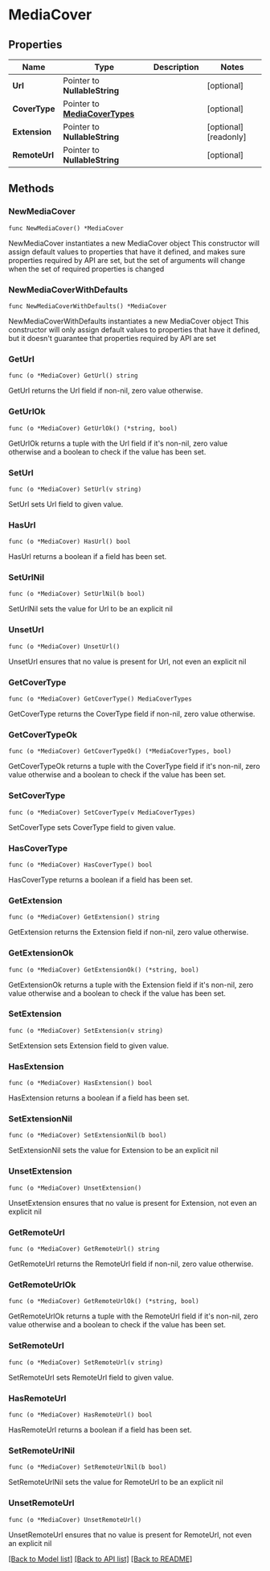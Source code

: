 # MediaCover

## Properties

Name | Type | Description | Notes
------------ | ------------- | ------------- | -------------
**Url** | Pointer to **NullableString** |  | [optional] 
**CoverType** | Pointer to [**MediaCoverTypes**](MediaCoverTypes.md) |  | [optional] 
**Extension** | Pointer to **NullableString** |  | [optional] [readonly] 
**RemoteUrl** | Pointer to **NullableString** |  | [optional] 

## Methods

### NewMediaCover

`func NewMediaCover() *MediaCover`

NewMediaCover instantiates a new MediaCover object
This constructor will assign default values to properties that have it defined,
and makes sure properties required by API are set, but the set of arguments
will change when the set of required properties is changed

### NewMediaCoverWithDefaults

`func NewMediaCoverWithDefaults() *MediaCover`

NewMediaCoverWithDefaults instantiates a new MediaCover object
This constructor will only assign default values to properties that have it defined,
but it doesn't guarantee that properties required by API are set

### GetUrl

`func (o *MediaCover) GetUrl() string`

GetUrl returns the Url field if non-nil, zero value otherwise.

### GetUrlOk

`func (o *MediaCover) GetUrlOk() (*string, bool)`

GetUrlOk returns a tuple with the Url field if it's non-nil, zero value otherwise
and a boolean to check if the value has been set.

### SetUrl

`func (o *MediaCover) SetUrl(v string)`

SetUrl sets Url field to given value.

### HasUrl

`func (o *MediaCover) HasUrl() bool`

HasUrl returns a boolean if a field has been set.

### SetUrlNil

`func (o *MediaCover) SetUrlNil(b bool)`

 SetUrlNil sets the value for Url to be an explicit nil

### UnsetUrl
`func (o *MediaCover) UnsetUrl()`

UnsetUrl ensures that no value is present for Url, not even an explicit nil
### GetCoverType

`func (o *MediaCover) GetCoverType() MediaCoverTypes`

GetCoverType returns the CoverType field if non-nil, zero value otherwise.

### GetCoverTypeOk

`func (o *MediaCover) GetCoverTypeOk() (*MediaCoverTypes, bool)`

GetCoverTypeOk returns a tuple with the CoverType field if it's non-nil, zero value otherwise
and a boolean to check if the value has been set.

### SetCoverType

`func (o *MediaCover) SetCoverType(v MediaCoverTypes)`

SetCoverType sets CoverType field to given value.

### HasCoverType

`func (o *MediaCover) HasCoverType() bool`

HasCoverType returns a boolean if a field has been set.

### GetExtension

`func (o *MediaCover) GetExtension() string`

GetExtension returns the Extension field if non-nil, zero value otherwise.

### GetExtensionOk

`func (o *MediaCover) GetExtensionOk() (*string, bool)`

GetExtensionOk returns a tuple with the Extension field if it's non-nil, zero value otherwise
and a boolean to check if the value has been set.

### SetExtension

`func (o *MediaCover) SetExtension(v string)`

SetExtension sets Extension field to given value.

### HasExtension

`func (o *MediaCover) HasExtension() bool`

HasExtension returns a boolean if a field has been set.

### SetExtensionNil

`func (o *MediaCover) SetExtensionNil(b bool)`

 SetExtensionNil sets the value for Extension to be an explicit nil

### UnsetExtension
`func (o *MediaCover) UnsetExtension()`

UnsetExtension ensures that no value is present for Extension, not even an explicit nil
### GetRemoteUrl

`func (o *MediaCover) GetRemoteUrl() string`

GetRemoteUrl returns the RemoteUrl field if non-nil, zero value otherwise.

### GetRemoteUrlOk

`func (o *MediaCover) GetRemoteUrlOk() (*string, bool)`

GetRemoteUrlOk returns a tuple with the RemoteUrl field if it's non-nil, zero value otherwise
and a boolean to check if the value has been set.

### SetRemoteUrl

`func (o *MediaCover) SetRemoteUrl(v string)`

SetRemoteUrl sets RemoteUrl field to given value.

### HasRemoteUrl

`func (o *MediaCover) HasRemoteUrl() bool`

HasRemoteUrl returns a boolean if a field has been set.

### SetRemoteUrlNil

`func (o *MediaCover) SetRemoteUrlNil(b bool)`

 SetRemoteUrlNil sets the value for RemoteUrl to be an explicit nil

### UnsetRemoteUrl
`func (o *MediaCover) UnsetRemoteUrl()`

UnsetRemoteUrl ensures that no value is present for RemoteUrl, not even an explicit nil

[[Back to Model list]](../README.md#documentation-for-models) [[Back to API list]](../README.md#documentation-for-api-endpoints) [[Back to README]](../README.md)


